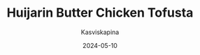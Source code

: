 ---
title: "Huijarin Butter Chicken Tofusta"
image: "https://vegaanibotti.lauravuo.me/2024/05/2024-05-10_small.png"
date: 2024-05-10
receipt_url: "https://kasviskapina.fi/reseptit/huijarin-butter-chicken-tofusta"
author: "Kasviskapina"
---